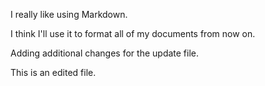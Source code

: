 I really like using Markdown.

I think I'll use it to format all of my documents from now on.

Adding additional changes for the update file.

This is an edited file.
